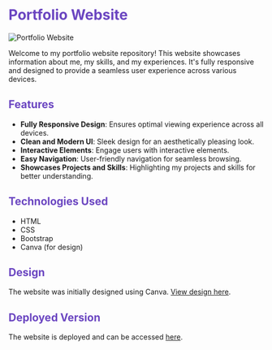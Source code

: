 <!-- Portfolio Website README -->

# <span style="color: #6B46C1;">Portfolio Website</span>

![Portfolio Website](https://ananyamohapatra20.github.io/portfolio/assets/images/portfolio-screenshot.png)

Welcome to my portfolio website repository! This website showcases information about me, my skills, and my experiences. It's fully responsive and designed to provide a seamless user experience across various devices.

## <span style="color: #6B46C1;">Features</span>

- **Fully Responsive Design**: Ensures optimal viewing experience across all devices.
- **Clean and Modern UI**: Sleek design for an aesthetically pleasing look.
- **Interactive Elements**: Engage users with interactive elements.
- **Easy Navigation**: User-friendly navigation for seamless browsing.
- **Showcases Projects and Skills**: Highlighting my projects and skills for better understanding.

## <span style="color: #6B46C1;">Technologies Used</span>

- HTML
- CSS
- Bootstrap
- Canva (for design)

## <span style="color: #6B46C1;">Design</span>

The website was initially designed using Canva. [View design here](https://ananyamohapatra.my.canva.site/).

## <span style="color: #6B46C1;">Deployed Version</span>

The website is deployed and can be accessed [here](https://ananyamohapatra20.github.io/portfolio/).
